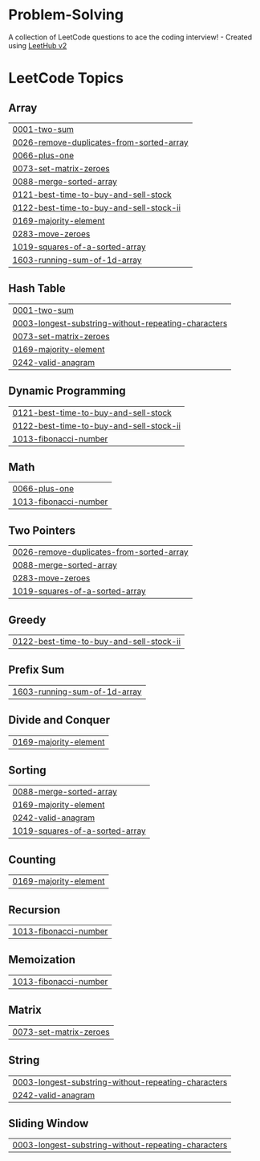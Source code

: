 # Problem-Solving
A collection of LeetCode questions to ace the coding interview! - Created using [LeetHub v2](https://github.com/arunbhardwaj/LeetHub-2.0)

<!---LeetCode Topics Start-->
# LeetCode Topics
## Array
|  |
| ------- |
| [0001-two-sum](https://github.com/shubham05116/Problem-Solving/tree/master/0001-two-sum) |
| [0026-remove-duplicates-from-sorted-array](https://github.com/shubham05116/Problem-Solving/tree/master/0026-remove-duplicates-from-sorted-array) |
| [0066-plus-one](https://github.com/shubham05116/Problem-Solving/tree/master/0066-plus-one) |
| [0073-set-matrix-zeroes](https://github.com/shubham05116/Problem-Solving/tree/master/0073-set-matrix-zeroes) |
| [0088-merge-sorted-array](https://github.com/shubham05116/Problem-Solving/tree/master/0088-merge-sorted-array) |
| [0121-best-time-to-buy-and-sell-stock](https://github.com/shubham05116/Problem-Solving/tree/master/0121-best-time-to-buy-and-sell-stock) |
| [0122-best-time-to-buy-and-sell-stock-ii](https://github.com/shubham05116/Problem-Solving/tree/master/0122-best-time-to-buy-and-sell-stock-ii) |
| [0169-majority-element](https://github.com/shubham05116/Problem-Solving/tree/master/0169-majority-element) |
| [0283-move-zeroes](https://github.com/shubham05116/Problem-Solving/tree/master/0283-move-zeroes) |
| [1019-squares-of-a-sorted-array](https://github.com/shubham05116/Problem-Solving/tree/master/1019-squares-of-a-sorted-array) |
| [1603-running-sum-of-1d-array](https://github.com/shubham05116/Problem-Solving/tree/master/1603-running-sum-of-1d-array) |
## Hash Table
|  |
| ------- |
| [0001-two-sum](https://github.com/shubham05116/Problem-Solving/tree/master/0001-two-sum) |
| [0003-longest-substring-without-repeating-characters](https://github.com/shubham05116/Problem-Solving/tree/master/0003-longest-substring-without-repeating-characters) |
| [0073-set-matrix-zeroes](https://github.com/shubham05116/Problem-Solving/tree/master/0073-set-matrix-zeroes) |
| [0169-majority-element](https://github.com/shubham05116/Problem-Solving/tree/master/0169-majority-element) |
| [0242-valid-anagram](https://github.com/shubham05116/Problem-Solving/tree/master/0242-valid-anagram) |
## Dynamic Programming
|  |
| ------- |
| [0121-best-time-to-buy-and-sell-stock](https://github.com/shubham05116/Problem-Solving/tree/master/0121-best-time-to-buy-and-sell-stock) |
| [0122-best-time-to-buy-and-sell-stock-ii](https://github.com/shubham05116/Problem-Solving/tree/master/0122-best-time-to-buy-and-sell-stock-ii) |
| [1013-fibonacci-number](https://github.com/shubham05116/Problem-Solving/tree/master/1013-fibonacci-number) |
## Math
|  |
| ------- |
| [0066-plus-one](https://github.com/shubham05116/Problem-Solving/tree/master/0066-plus-one) |
| [1013-fibonacci-number](https://github.com/shubham05116/Problem-Solving/tree/master/1013-fibonacci-number) |
## Two Pointers
|  |
| ------- |
| [0026-remove-duplicates-from-sorted-array](https://github.com/shubham05116/Problem-Solving/tree/master/0026-remove-duplicates-from-sorted-array) |
| [0088-merge-sorted-array](https://github.com/shubham05116/Problem-Solving/tree/master/0088-merge-sorted-array) |
| [0283-move-zeroes](https://github.com/shubham05116/Problem-Solving/tree/master/0283-move-zeroes) |
| [1019-squares-of-a-sorted-array](https://github.com/shubham05116/Problem-Solving/tree/master/1019-squares-of-a-sorted-array) |
## Greedy
|  |
| ------- |
| [0122-best-time-to-buy-and-sell-stock-ii](https://github.com/shubham05116/Problem-Solving/tree/master/0122-best-time-to-buy-and-sell-stock-ii) |
## Prefix Sum
|  |
| ------- |
| [1603-running-sum-of-1d-array](https://github.com/shubham05116/Problem-Solving/tree/master/1603-running-sum-of-1d-array) |
## Divide and Conquer
|  |
| ------- |
| [0169-majority-element](https://github.com/shubham05116/Problem-Solving/tree/master/0169-majority-element) |
## Sorting
|  |
| ------- |
| [0088-merge-sorted-array](https://github.com/shubham05116/Problem-Solving/tree/master/0088-merge-sorted-array) |
| [0169-majority-element](https://github.com/shubham05116/Problem-Solving/tree/master/0169-majority-element) |
| [0242-valid-anagram](https://github.com/shubham05116/Problem-Solving/tree/master/0242-valid-anagram) |
| [1019-squares-of-a-sorted-array](https://github.com/shubham05116/Problem-Solving/tree/master/1019-squares-of-a-sorted-array) |
## Counting
|  |
| ------- |
| [0169-majority-element](https://github.com/shubham05116/Problem-Solving/tree/master/0169-majority-element) |
## Recursion
|  |
| ------- |
| [1013-fibonacci-number](https://github.com/shubham05116/Problem-Solving/tree/master/1013-fibonacci-number) |
## Memoization
|  |
| ------- |
| [1013-fibonacci-number](https://github.com/shubham05116/Problem-Solving/tree/master/1013-fibonacci-number) |
## Matrix
|  |
| ------- |
| [0073-set-matrix-zeroes](https://github.com/shubham05116/Problem-Solving/tree/master/0073-set-matrix-zeroes) |
## String
|  |
| ------- |
| [0003-longest-substring-without-repeating-characters](https://github.com/shubham05116/Problem-Solving/tree/master/0003-longest-substring-without-repeating-characters) |
| [0242-valid-anagram](https://github.com/shubham05116/Problem-Solving/tree/master/0242-valid-anagram) |
## Sliding Window
|  |
| ------- |
| [0003-longest-substring-without-repeating-characters](https://github.com/shubham05116/Problem-Solving/tree/master/0003-longest-substring-without-repeating-characters) |
<!---LeetCode Topics End-->